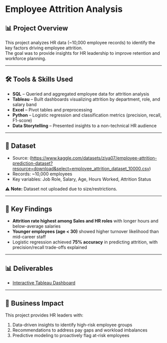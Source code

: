 # Employee Attrition Analysis

## 📊 Project Overview
This project analyzes HR data (~10,000 employee records) to identify the key factors driving employee attrition.  
The goal was to provide insights for HR leadership to improve retention and workforce planning.

---

## 🛠️ Tools & Skills Used
- **SQL** – Queried and aggregated employee data for attrition analysis  
- **Tableau** – Built dashboards visualizing attrition by department, role, and salary band  
- **Excel** – Pivot tables and preprocessing  
- **Python** – Logistic regression and classification metrics (precision, recall, F1-score)  
- **Data Storytelling** – Presented insights to a non-technical HR audience  

---

## 📂 Dataset
- Source: (https://www.kaggle.com/datasets/ziya07/employee-attrition-prediction-dataset?resource=download&select=employee_attrition_dataset_10000.csv)
- Records: ~10,000 employees  
- Key variables: Job Role, Salary, Age, Hours Worked, Attrition Status  

⚠️ **Note:** Dataset not uploaded due to size/restrictions.

---

## 🚀 Key Findings
- **Attrition rate highest among Sales and HR roles** with longer hours and below-average salaries  
- **Younger employees (age < 30)** showed higher turnover likelihood than mid-career staff  
- Logistic regression achieved **75% accuracy** in predicting attrition, with precision/recall trade-offs explained  

---

## 📊 Deliverables
- [Interactive Tableau Dashboard](https://public.tableau.com/app/profile/jose.santos8298/viz/FinalProjecttwbx_17577995592180/Story1?publish=yes) 

---

## 🎯 Business Impact
This project provides HR leaders with:  
1. Data-driven insights to identify high-risk employee groups  
2. Recommendations to address pay gaps and workload imbalances  
3. Predictive modeling to proactively flag at-risk employees  
